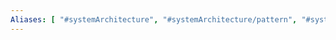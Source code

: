 ```yaml
---
Aliases: [ "#systemArchitecture", "#systemArchitecture/pattern", "#systemArchitecture/theory", "#systemArchitecture/attribute" ]
---
```

